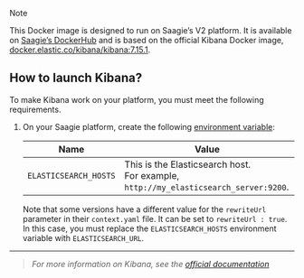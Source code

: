 > [!NOTE] 
> This Docker image is designed to run on Saagie’s V2 platform. It is available on <a href="https://hub.docker.com/r/saagie/kibana" target="_blank">Saagie’s DockerHub</a> and is based on the official Kibana Docker image, <a href="https://www.elastic.co/guide/en/kibana/current/docker.html" target="_blank">docker.elastic.co/kibana/kibana:7.15.1</a>.

## How to launch Kibana?

To make Kibana work on your platform, you must meet the following requirements.

1. On your Saagie platform, create the following <a href="https://docs.saagie.io/user/latest/data-team/projects-module/projects/managing-environment-variables#creating-environment-variables" target="_blank">environment variable</a>:

    | Name                  | Value                                                                                   | 
    |-----------------------|-----------------------------------------------------------------------------------------|
    | `ELASTICSEARCH_HOSTS` | This is the Elasticsearch host.<br/>For example, `http://my_elasticsearch_server:9200`. |

    Note that some versions have a different value for the `rewriteUrl` parameter in their `context.yaml` file. It can be set to `rewriteUrl : true`. In this case, you must replace the `ELASTICSEARCH_HOSTS` environment variable with `ELASTICSEARCH_URL`.
   
***
> _For more information on Kibana, see the <a href="https://www.elastic.co/guide/en/kibana/index.html" target="_blank">official documentation</a>_


<!-- ## How to build the image in local?

### Using the Gradle Build 

This Gradle build is based on our [technology plugin](https://github.com/saagie/technologies-plugin). To build the image in local with it, follow the steps below.

1. Build the project. 
   1. Navigate to the root of the project.
   2. Run the following line of code:
      ```
      ./gradlew :kibana-7.15.1:buildImage
      ```
2. **OPTIONAL**: Test the image by running the following line of code:
    ```
    ./gradlew :kibana-7.15.1:testImage
    ```

### Using Docker Commands

To build the image in local with Docker commands, follow the steps below.

1. Navigate to the `kibana-x.y` folder corresponding to your version, `technologies/app/kibana/<version>`. Use the `cd` command.
2. Run the following command:
    ```bash
    docker build -t saagie/<version> .
    ```
Where `<version>` must be replaced with the version number.

## How to run the image?

### On Saagie's Platform

This container is designed to run on Saagie’s platform. For more information, see our [SDK documentation](https://docs.saagie.io/user/latest/developer/sdk/).

### On Your Local Machine

You can also run this image outside Saagie. This use case can be useful mainly for development and testing. However, please note that we are unable to provide support for images that are run outside of your Saagie platform.

1. Kibana needs to connect to an elasticsearch server that matches its version. Therefore, you must set the following environment variables:
   - `ELASTICSEARCH_HOSTS` 
   - `SERVER_BASEPATH` 
 
2. Run the following command. It will launch a Docker container with the Kibana version and configurations that you want to use.
    ```bash
    docker run --rm -it -p 5601:5601 --name kibana \
    -e SERVER_BASE_PATH=/kibana \
    -e ELASTICSEARCH_HOSTS="https://my_elasticsearch_server:port/" \
    saagie/kibana:7.15.1
    ```
   Where `https://my_elasticsearch_server:port/` must be replaced with the actual URL of your Elasticsearch server. Or an array of addresses in the case of a cluster.
3. Access your local image at `http://localhost:5601/kibana`. --> 